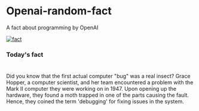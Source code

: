 
# Openai-random-fact
 A fact about programming by OpenAI

[![fact](https://github.com/MarioVidoni/openai-daily-fact/actions/workflows/main.yml/badge.svg)](https://github.com/MarioVidoni/openai-daily-fact/actions/workflows/main.yml)

### Today's fact
# 
Did you know that the first actual computer "bug" was a real insect? Grace Hopper, a computer scientist, and her team encountered a problem with the Mark II computer they were working on in 1947. Upon opening up the hardware, they found a moth trapped in one of the parts causing the fault. Hence, they coined the term 'debugging' for fixing issues in the system.